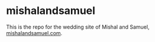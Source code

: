 # mishalandsamuel

This is the repo for the wedding site of Mishal and Samuel,
[mishalandsamuel.com](https://mishalandsamuel.com).
